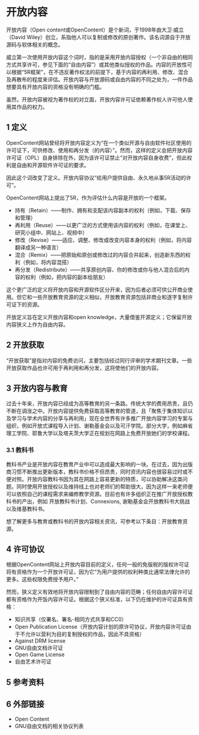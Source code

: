 # 开放内容



开放内容（Open content或OpenContent）是个新词，于1998年由大卫·威立（David Wiley）创立，系指他人可以复制或修改的原创著作。该名词源自于开放源码与软体相关的概念。

威立第一次使用开放内容这个词时，指的是采用开放内容授权（一个非自由的相同方式共享许可，参见下面的“自由内容”）或其他类似授权的作品。内容的开放性可以根据“5R框架"，在不违反著作权法的前提下，基于内容的再利用、修改、混合及再散布的程度来评估。开放内容与开放源码或自由内容的不同之处为，一件作品想要具有开放内容的资格没有明确的门槛。

虽然，开放内容被视为著作权的对立面，开放内容许可证依赖著作权人许可他人使用其作品的权力。



## 1 定义

OpenContent网站曾经将开放内容定义为“在一个类似开源与自由软件社区使用的许可证下，可供修改、使用和再分发（的内容）”。然而，这样的定义会把开放内容许可证（OPL）自身排除在外，因为该许可证禁止“对开放内容自身收费”，但此权利是自由和开源软件许可证的要求。

因此这个词改变了定义。开放内容协议“给用户提供自由、永久地从事5R活动的许可”。

OpenContent网站上提出了5R，作为评估什么内容是开放的一个框架。

* 持有（Retain）——制作、拥有和支配该内容副本的权利（例如，下载、保存和管理）
* 再利用（Reuse）——以更广泛的方式使用该内容的权利（例如，在课堂上、研究小组中、网站上、视频中）
* 修改（Revise）——适应、调整、修改或改变内容本身的权利（例如，将内容翻译成另一种语言）
* 混合（Remix）——把原始和原创或修改过的内容合并起来，创造新东西的权利（例如，将内容混搭）
* 再分发（Redistribute）——共享原创内容、你的修改或你与他人混合后的内容的权利（例如，把内容的副本给朋友）

这个更广泛的定义将开放内容和开源软件区分开来，因为后者必须可供公开商业使用。但它和一些开放教育资源的定义相似，开放教育资源包括非商业和逐字复制许可证下的资源。

开放定义旨在定义开放内容和open knowledge，大量借鉴开源定义；它保留开放内容狭义上作为自由内容。



## 2 开放获取

“开放获取”是指对内容的免费访问，主要包括经过同行评审的学术期刊文章。一些开放获取作品也许可用于再利用和再分发，这将使他们的开放内容。



## 3 开放内容与教育

过去十年来，开放内容已经成为高等教育的另一条路。传统大学的费用昂贵，且仍不断在调涨之中。开放内容提供免费获取高等教育的管道，且「聚焦于集体知识以及学习与学术内容的分享与再利用」现在全世界有许多推广开放内容学习的专案与组织，例如开放式课程导入计划、谢勒基金会以及可汗学院。部分大学，例如麻省理工学院、耶鲁大学以及塔夫茨大学正在规划在网路上免费开放她们的学校课程。



### 3.1 教科书

教科书产业是开放内容在教育产业中可以造成最大影响的一块。在过去，因为出版商习惯不断推出更新版本，教科书价格不但昂贵，同时资讯内容也很容易过时或不便对照。开放内容教科书因为其在网路上容易更新的特质，可以协助解决这类问题。同时使用开放授权以及维持线上也对老师们的帮助很大，因为这样一来老师便可以依照自己的课程需求来编修教学资源。目前也有许多组织正在推广开放授权教科书的产出，例如 开放教科书计划、Connexions,  谢勒基金会开放教科书大挑战以及维基教科书。

想了解更多与教育或教科书的开放内容相关资讯，可参考以下条目：开放教育资源。



## 4 许可协议

根据OpenContent网站上开放内容目前的定义，任何一般的免版税的版权许可证将有资格作为一个开放许可证，因为它“为用户提供的权利种类比通常法律允许的更多。这些权限免费授予用户。”

然而，狭义定义有效地将开放内容限制到了自由内容的范畴；任何自由内容许可证都有资格作为开饭内容许可证。根据这个狭义标准，以下仍在维护的许可证具有资格：

* 知识共享（仅署名、署名-相同方式共享和CC0）
* Open Publication License（开放内容计划的原许可协议，开放内容许可证由于不允许以营利为目的复制授权的作品，因此不具资格）
* Against DRM license
* GNU自由文档许可证
* Open Game License
* 自由艺术许可证



## 5 参考资料



## 6 外部链接

* Open Content
* GNU自由文档的相关协议列表



